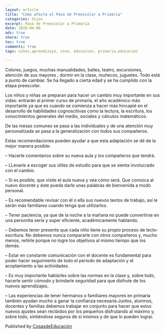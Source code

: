 ```yaml
---
layout: article
title: "Cómo afecta el Paso de Preescolar a Primaria"
categories: hijos
excerpt: Paso de Preescolar a Primaria
date: 2018-04-06
ads: true
share: true
toc: true
comments: true
tags: niños,aprendizaje, nino, educacion, primaria,educación

---
```

Colores, juegos, muchas manualidades, bailes, teatro, excursiones, atención  de sus mayores , dormir en la clase, muñecos, juguetes. Todo está a punto de cambiar. Se ha llegado a cierta edad y se ha cumplido con la etapa preescolar.

Los niños y niñas se preparan para hacer un cambio muy importante en sus vidas: entrarán al primer curso de primaria, el año académico más importante ya que es cuando se comienza a hacer más hincapié en el desarrollo de habilidades cognoscitivas como la lectura, la escritura, los conocimientos generales del medio, sociales y cálculos matemáticos.


De las mesas comunes se pasa a las individuales y de una atención muy personalizada se pasa a la generalización con todos sus compañeros.

Estas recomendaciones pueden ayudar a que esta adaptación se dé de la mejor manera posible:


– Hacerle comentarios sobre su nueva aula y los compañeros que tendrá.

– LLevarle a escoger sus útiles de estudio para que se sienta involucrado con el cambio.

– Si es posible, que visite el aula nueva y vea cómo será. Que conozca al nuevo docente y éste pueda darle unas palabras de bienvenida a modo personal.

– Es recomendable revisar con èl o ella sus nuevos textos de trabajo, así le serán más familiares cuando tenga que utilizarlos.

– Tener paciencia, ya que de la noche a la mañana no puede convertirse en una personita seria y super eficiente,  académicamente hablando.

– Debemos tener presente que cada niño tiene su propio proceso de lecto-escritura.  No debemos nunca compararle con otros compañeros y,  mucho  menos,  reñirle porque no logre los objetivos al mismo tiempo que los demás.

– Estar en constante comunicación con el docente es fundamental para poder hacer seguimiento de todo el período de adaptación y el acoplamiento a las actividades.

– Es muy importante hablarles sobre las normas en la clase y,  sobre todo,  hacerle sentir cómodo y brindarle seguridad para que disfrute de los nuevos aprendizajes.

– Las experiencias de tener hermanos o familiares mayores en primaria también ayudan mucho a ganar la confianza necesaria.Juntos, alumnos, docentes y familias debemos trabajar en conjunto para hacer que estos nuevos ajustes sean recibidos por los pequeños disfrutando al máximo y,  sobre todo,  sintiéndose seguros de sí mismos y de que lo  pueden lograr.

Published by [CosasdeEducación](https://aprender.cuidadoinfantil.com/aprender-a-banarse-solos-los-ninos.htmlrende.htm)
